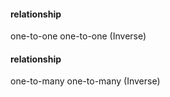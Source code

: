 #### relationship
one-to-one
one-to-one (Inverse)

#### relationship
one-to-many
one-to-many (Inverse)